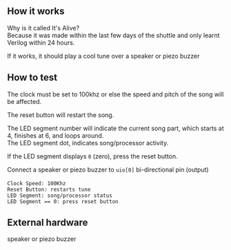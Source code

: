 <!---

This file is used to generate your project datasheet. Please fill in the information below and delete any unused
sections.

You can also include images in this folder and reference them in the markdown. Each image must be less than
512 kb in size, and the combined size of all images must be less than 1 MB.
-->

## How it works

Why is it called It's Alive?\
Because it was made within the last few days of the shuttle and only learnt Verilog within 24 hours.

If it works, it should play a cool tune over a speaker or piezo buzzer

## How to test

The clock must be set to 100khz or else the speed and pitch of the song will be affected.

The reset button will restart the song.

The LED segment number will indicate the current song part, which starts at 4, finishes at 6, and loops around.\
The LED segment dot, indicates song/processor activity.

If the LED segment displays ``0`` (zero), press the reset button.

Connect a speaker or piezo buzzer to ``uio[0]`` bi-directional pin (output)\
\
``Clock Speed: 100Khz``\
``Reset Button: restarts tune``\
``LED Segment: song/processor status``\
``LED Segment == 0: press reset button``

## External hardware

speaker or piezo buzzer 
